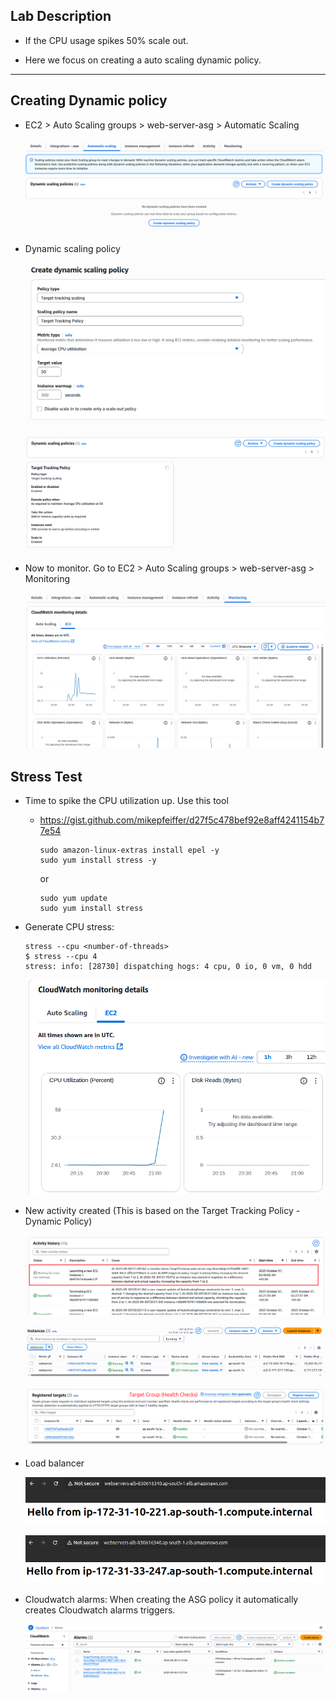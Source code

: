## Lab Description

- If the CPU usage spikes 50% scale out.

- Here we focus on creating a auto scaling dynamic policy.

---

## Creating Dynamic policy

- EC2 > Auto Scaling groups > web-server-asg > Automatic Scaling

  ![alt text](image.png)

- Dynamic scaling policy

  ![alt text](image-1.png)

  ![alt text](image-2.png)

- Now to monitor. Go to EC2 > Auto Scaling groups > web-server-asg > Monitoring

  ![alt text](image-3.png)

## Stress Test

- Time to spike the CPU utilization up. Use this tool

  - https://gist.github.com/mikepfeiffer/d27f5c478bef92e8aff4241154b77e54

    ```
    sudo amazon-linux-extras install epel -y
    sudo yum install stress -y
    ```

    or

    ```
    sudo yum update
    sudo yum install stress
    ```

- Generate CPU stress:

  ```
  stress --cpu <number-of-threads>
  $ stress --cpu 4
  stress: info: [28730] dispatching hogs: 4 cpu, 0 io, 0 vm, 0 hdd
  ```

  ![alt text](image-4.png)

* New activity created (This is based on the Target Tracking Policy - Dynamic Policy)

  ![alt text](image-5.png)

  ![alt text](image-6.png)

  ![alt text](image-7.png)

- Load balancer

  ![alt text](image-8.png)

  ![alt text](image-9.png)

- Cloudwatch alarms: When creating the ASG policy it automatically creates Cloudwatch alarms triggers.

  ![alt text](image-10.png)
